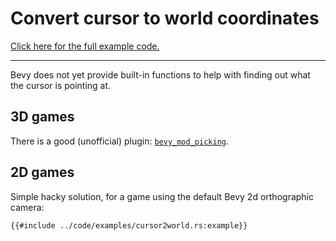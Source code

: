 # Convert cursor to world coordinates

[Click here for the full example code.](../code/examples/cursor2world.rs)

---

Bevy does not yet provide built-in functions to help with finding out what
the cursor is pointing at.

## 3D games

There is a good (unofficial) plugin:
[`bevy_mod_picking`](https://github.com/aevyrie/bevy_mod_picking).

## 2D games

Simple hacky solution, for a game using the default Bevy 2d orthographic camera:

```rust,no_run,noplayground
{{#include ../code/examples/cursor2world.rs:example}}
```
